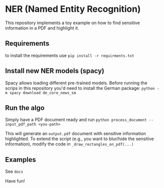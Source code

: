 # NER (Named Entity Recognition)

This repository implements a toy example on how to find sensitive information in a PDF and highlight it.

## Requirements
to install the requirements use `pip install -r requirments.txt`

## Install new NER models (spacy)

Spacy allows loading different pre-trained models. Before running the scrips in this repository you'd need to install the German package: `python -m spacy download de_core_news_sm`

## Run the algo
Simply have a PDF document ready and run `python process_document --input_pdf_path <you-path>`

This will generate an `output.pdf` document with sensitive information highlighted.
To extend the script (e.g., you want to blur/hide the sensitive information), modify the code in `_draw_rectangles_on_pdf(...)` 

## Examples
See `docs`

Have fun!